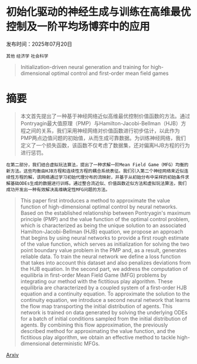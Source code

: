 # 初始化驱动的神经生成与训练在高维最优控制及一阶平均场博弈中的应用

发布时间：2025年07月20日

`其他` `经济学` `社会科学`

> Initialization-driven neural generation and training for high-dimensional optimal control and first-order mean field games

# 摘要

> 本文首先提出了一种基于神经网络近似高维最优控制价值函数的方法。通过Pontryagin最大值原理（PMP）与Hamilton-Jacobi-Bellman（HJB）方程之间的关系，我们采用神经网络对价值函数进行初步估计，以此作为PMP两点边值问题的初始值，从而生成可靠数据。为训练神经网络，我们定义了一个损失函数，该函数不仅考虑了数据集，还对偏离HJB方程的行为进行惩罚。

    在第二部分，我们结合虚拟玩法算法，提出了一种求解一阶Mean Field Game（MFG）均衡的新方法。这些均衡由HJB方程和连续性方程的耦合系统表征。我们引入第二个神经网络来近似连续性方程的解，该网络通过学习初始代理分布的流映射，并基于从初始分布中采样的初始条件求解基础ODEs生成的数据进行训练。通过整合流近似、价值函数近似方法和虚拟玩法算法，我们成功开发出一种有效解决高维确定性MFG问题的方法。

> This paper first introduces a method to approximate the value function of high-dimensional optimal control by neural networks. Based on the established relationship between Pontryagin's maximum principle (PMP) and the value function of the optimal control problem, which is characterized as being the unique solution to an associated Hamilton-Jacobi-Bellman (HJB) equation, we propose an approach that begins by using neural networks to provide a first rough estimate of the value function, which serves as initialization for solving the two point boundary value problem in the PMP and, as a result, generates reliable data. To train the neural network we define a loss function that takes into account this dataset and also penalizes deviations from the HJB equation.
  In the second part, we address the computation of equilibria in first-order Mean Field Game (MFG) problems by integrating our method with the fictitious play algorithm. These equilibria are characterized by a coupled system of a first-order HJB equation and a continuity equation. To approximate the solution to the continuity equation, we introduce a second neural network that learns the flow map transporting the initial distribution of agents. This network is trained on data generated by solving the underlying ODEs for a batch of initial conditions sampled from the initial distribution of agents. By combining this flow approximation, the previously described method for approximating the value function, and the fictitious play algorithm, we obtain an effective method to tackle high-dimensional deterministic MFGs.

[Arxiv](https://arxiv.org/abs/2507.15126)